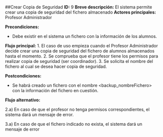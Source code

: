 ##Crear Copia de Seguridad
**ID:** 9
**Breve descripción:** El sistema permite crear una copia de seguridad del fichero almacenado
**Actores principales:** Profesor Administrador

**Precondiciones:**
  * Debe existir en el sistema un fichero con la información de los alumnos.

  **Flujo principal:**
    1. El caso de uso empieza cuando el Profesor Administrador decide crear una copia de seguridad del fichero de alumnos almacenados hasta el momento.
    2. Se comprueba que el profesor tiene los permisos para realizar copia de seguridad (ser coordinador).
    3. Se solicita el nombre del fichero al cual se desea hacer copia de seguridad.

**Postcondiciones:**
  * Se habrá creado un fichero con el nombre <backup_nombreFichero> con la información del fichero en cuestión.

**Flujo alternativo:**

  2.a) En caso de que el profesor no tenga permisos correspondientes, el sistema dará un mensaje de error.

  3.a) En caso de que el fichero indicado no exista, el sistema dará un mensaje de error
